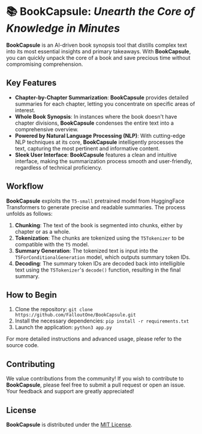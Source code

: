 # 📚 **BookCapsule**: *Unearth the Core of Knowledge in Minutes*

**BookCapsule** is an AI-driven book synopsis tool that distills complex text into its most essential insights and primary takeaways. With **BookCapsule**, you can quickly unpack the core of a book and save precious time without compromising comprehension.

## Key Features

- **Chapter-by-Chapter Summarization**: **BookCapsule** provides detailed summaries for each chapter, letting you concentrate on specific areas of interest.
- **Whole Book Synopsis**: In instances where the book doesn't have chapter divisions, **BookCapsule** condenses the entire text into a comprehensive overview.
- **Powered by Natural Language Processing (NLP)**: With cutting-edge NLP techniques at its core, **BookCapsule** intelligently processes the text, capturing the most pertinent and informative content.
- **Sleek User Interface**: **BookCapsule** features a clean and intuitive interface, making the summarization process smooth and user-friendly, regardless of technical proficiency.

## Workflow

**BookCapsule** exploits the `T5-small` pretrained model from HuggingFace Transformers to generate precise and readable summaries. The process unfolds as follows:

1. **Chunking**: The text of the book is segmented into chunks, either by chapter or as a whole.
2. **Tokenization**: The chunks are tokenized using the `T5Tokenizer` to be compatible with the `T5` model.
3. **Summary Generation**: The tokenized text is input into the `T5ForConditionalGeneration` model, which outputs summary token IDs.
4. **Decoding**: The summary token IDs are decoded back into intelligible text using the `T5Tokenizer`'s `decode()` function, resulting in the final summary.

## How to Begin

1. Clone the repository: `git clone https://github.com/FalloutOne/BookCapsule.git`
2. Install the necessary dependencies: `pip install -r requirements.txt`
3. Launch the application: `python3 app.py`

For more detailed instructions and advanced usage, please refer to the source code.

## Contributing

We value contributions from the community! If you wish to contribute to **BookCapsule**, please feel free to submit a pull request or open an issue. Your feedback and support are greatly appreciated!

## License

**BookCapsule** is distributed under the [MIT License](https://github.com/FalloutOne/BookCapsule/blob/master/LICENSE).
